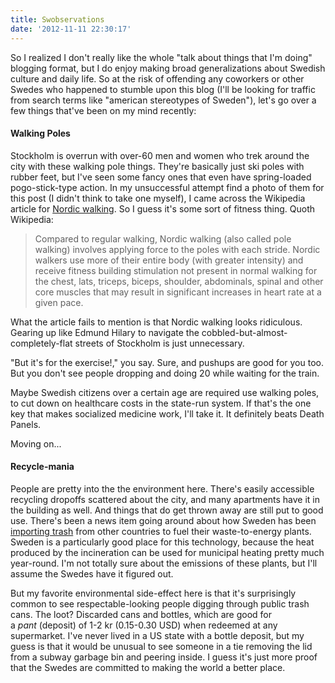 ```yaml
---
title: Swobservations
date: '2012-11-11 22:30:17'
---
```



So I realized I don't really like the whole "talk about things that I'm doing" blogging format, but I do enjoy making broad generalizations about Swedish culture and daily life. So at the risk of offending any coworkers or other Swedes who happened to stumble upon this blog (I'll be looking for traffic from search terms like "american stereotypes of Sweden"), let's go over a few things that've been on my mind recently:

#### Walking Poles

Stockholm is overrun with over-60 men and women who trek around the city with these walking pole things. They're basically just ski poles with rubber feet, but I've seen some fancy ones that even have spring-loaded pogo-stick-type action. In my unsuccessful attempt find a photo of them for this post (I didn't think to take one myself), I came across the Wikipedia article for [Nordic walking](http://en.wikipedia.org/wiki/Nordic_walking). So I guess it's some sort of fitness thing. Quoth Wikipedia:

> Compared to regular walking, Nordic walking (also called pole walking) involves applying force to the poles with each stride. Nordic walkers use more of their entire body (with greater intensity) and receive fitness building stimulation not present in normal walking for the chest, lats, triceps, biceps, shoulder, abdominals, spinal and other core muscles that may result in significant increases in heart rate at a given pace.

What the article fails to mention is that Nordic walking looks ridiculous. Gearing up like Edmund Hilary to navigate the cobbled-but-almost-completely-flat streets of Stockholm is just unnecessary.

"But it's for the exercise!," you say. Sure, and pushups are good for you too. But you don't see people dropping and doing 20 while waiting for the train.

Maybe Swedish citizens over a certain age are required use walking poles, to cut down on healthcare costs in the state-run system. If that's the one key that makes socialized medicine work, I'll take it. It definitely beats Death Panels.

Moving on...

#### Recycle-mania

People are pretty into the the environment here. There's easily accessible recycling dropoffs scattered about the city, and many apartments have it in the building as well. And things that do get thrown away are still put to good use. There's been a news item going around about how Sweden has been [importing trash](http://www.npr.org/blogs/thetwo-way/2012/10/28/163823839/sweden-wants-your-trash) from other countries to fuel their waste-to-energy plants. Sweden is a particularly good place for this technology, because the heat produced by the incineration can be used for municipal heating pretty much year-round. I'm not totally sure about the emissions of these plants, but I'll assume the Swedes have it figured out.

But my favorite environmental side-effect here is that it's surprisingly common to see respectable-looking people digging through public trash cans. The loot? Discarded cans and bottles, which are good for a *pant* (deposit) of 1-2 kr (0.15-0.30 USD) when redeemed at any supermarket. I've never lived in a US state with a bottle deposit, but my guess is that it would be unusual to see someone in a tie removing the lid from a subway garbage bin and peering inside. I guess it's just more proof that the Swedes are committed to making the world a better place.


